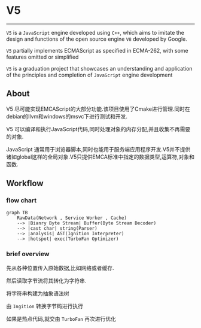 # V5

***

`V5` is a `JavaScript` engine developed using `C++`, which aims to imitate the design and functions of the open source engine `V8` developed by Google.

`V5` partially implements ECMAScript as specified in ECMA-262, with some features omitted or simplified

`V5` is a graduation project that showcases an understanding and application of the principles and completion of `JavaScript` engine development

## About

V5 尽可能实现EMCAScript的大部分功能.该项目使用了Cmake进行管理.同时在debian的llvm和windows的msvc下进行测试和开发.

V5 可以编译和执行JavaScript代码,同时处理对象的内存分配,并且收集不再需要的对象.

JavaScript 通常用于浏览器脚本,同时也能用于服务端应用程序开发.V5并不提供诸如global这样的全局对象.V5只提供EMCA标准中指定的数据类型,运算符,对象和函数.

## Workflow

### flow chart

``` mermaid
graph TB
    RawData(Network , Service Worker , Cache)
    --> |Bianry Byte Stream| Buffer(Byte Stream Decoder)
    --> |cast char| string(Parser)
    --> |analysis| AST(Ignition Interpreter)
    --> |hotspot| exec(TurboFan Optimizer)
```

### brief overview

先从各种位置传入原始数据,比如网络或者缓存.

然后读取字节流将其转化为字符串.

将字符串构建为抽象语法树

由 `Ingition` 转换字节码进行执行

如果是热点代码,就交由 `TurboFan` 再次进行优化
